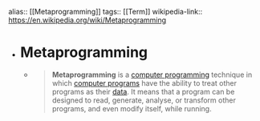 alias:: [[Metaprogramming]]
tags:: [[Term]]
wikipedia-link:: https://en.wikipedia.org/wiki/Metaprogramming

- # Metaprogramming
	- > **Metaprogramming** is a [computer programming](https://en.wikipedia.org/wiki/Computer_programming) technique in which [computer programs](https://en.wikipedia.org/wiki/Computer_program) have the ability to treat other programs as their [data](https://en.wikipedia.org/wiki/Data). It means that a program can be designed to read, generate, analyse, or transform other programs, and even modify itself, while running.